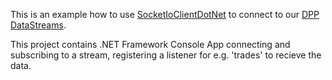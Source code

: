 This is an example how to use [SocketIoClientDotNet](https://github.com/Quobject/SocketIoClientDotNet) 
to connect to our [DPP DataStreams](https://platform.dapowerplay.com/services/free).

This project contains .NET Framework Console App connecting and subscribing to a stream, registering a listener for e.g. 'trades' to recieve the data.
